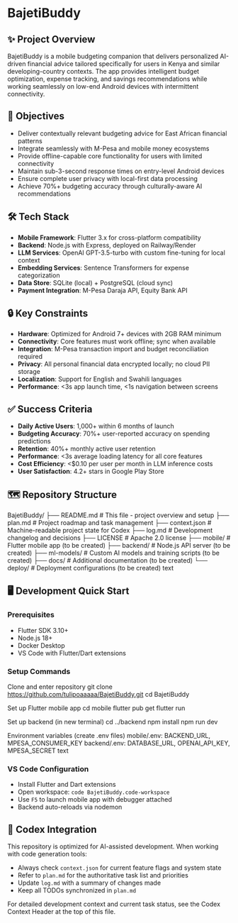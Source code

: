 # BajetiBuddy

<!-- CODEX_CONTEXT_BEGIN
Whenever you generate or modify code:
1. Read context.json for current flags, inputs, outputs.
2. Read plan.md for the authoritative task table.
3. Append a summary of what you changed to log.md.
4. Keep all TODOs in plan.md up-to-date.
CODEX_CONTEXT_END -->

## ✨ Project Overview

BajetiBuddy is a mobile budgeting companion that delivers personalized AI-driven 
financial advice tailored specifically for users in Kenya and similar 
developing-country contexts. The app provides intelligent budget optimization, 
expense tracking, and savings recommendations while working seamlessly on 
low-end Android devices with intermittent connectivity.

## 🎯 Objectives

- Deliver contextually relevant budgeting advice for East African financial 
  patterns
- Integrate seamlessly with M-Pesa and mobile money ecosystems
- Provide offline-capable core functionality for users with limited connectivity
- Maintain sub-3-second response times on entry-level Android devices
- Ensure complete user privacy with local-first data processing
- Achieve 70%+ budgeting accuracy through culturally-aware AI recommendations

## 🛠 Tech Stack

- **Mobile Framework**: Flutter 3.x for cross-platform compatibility
- **Backend**: Node.js with Express, deployed on Railway/Render
- **LLM Services**: OpenAI GPT-3.5-turbo with custom fine-tuning for local 
  context
- **Embedding Services**: Sentence Transformers for expense categorization
- **Data Store**: SQLite (local) + PostgreSQL (cloud sync)
- **Payment Integration**: M-Pesa Daraja API, Equity Bank API

## 🔒 Key Constraints

- **Hardware**: Optimized for Android 7+ devices with 2GB RAM minimum
- **Connectivity**: Core features must work offline; sync when available
- **Integration**: M-Pesa transaction import and budget reconciliation required
- **Privacy**: All personal financial data encrypted locally; no cloud PII 
  storage
- **Localization**: Support for English and Swahili languages
- **Performance**: <3s app launch time, <1s navigation between screens

## ✅ Success Criteria

- **Daily Active Users**: 1,000+ within 6 months of launch
- **Budgeting Accuracy**: 70%+ user-reported accuracy on spending predictions
- **Retention**: 40%+ monthly active user retention
- **Performance**: <3s average loading latency for all core features
- **Cost Efficiency**: <$0.10 per user per month in LLM inference costs
- **User Satisfaction**: 4.2+ stars in Google Play Store

## 🗺 Repository Structure

BajetiBuddy/
├── README.md # This file - project overview and setup
├── plan.md # Project roadmap and task management
├── context.json # Machine-readable project state for Codex
├── log.md # Development changelog and decisions
├── LICENSE # Apache 2.0 license
├── mobile/ # Flutter mobile app (to be created)
├── backend/ # Node.js API server (to be created)
├── ml-models/ # Custom AI models and training scripts (to be created)
├── docs/ # Additional documentation (to be created)
└── deploy/ # Deployment configurations (to be created)
text

## 🖥 Development Quick Start

### Prerequisites
- Flutter SDK 3.10+
- Node.js 18+
- Docker Desktop
- VS Code with Flutter/Dart extensions

### Setup Commands
Clone and enter repository
git clone https://github.com/tulipoaaaaa/BajetiBuddy.git
cd BajetiBuddy

Set up Flutter mobile app
cd mobile
flutter pub get
flutter run

Set up backend (in new terminal)
cd ../backend
npm install
npm run dev

Environment variables (create .env files)
mobile/.env: BACKEND_URL, MPESA_CONSUMER_KEY
backend/.env: DATABASE_URL, OPENAI_API_KEY, MPESA_SECRET
text

### VS Code Configuration
- Install Flutter and Dart extensions
- Open workspace: `code BajetiBuddy.code-workspace` 
- Use `F5` to launch mobile app with debugger attached
- Backend auto-reloads via nodemon

## 🤖 Codex Integration

This repository is optimized for AI-assisted development. When working with 
code generation tools:

- Always check `context.json` for current feature flags and system state
- Refer to `plan.md` for the authoritative task list and priorities  
- Update `log.md` with a summary of changes made
- Keep all TODOs synchronized in `plan.md`

For detailed development context and current task status, see the Codex Context 
Header at the top of this file.
